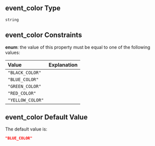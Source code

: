## event\_color Type

`string`

## event\_color Constraints

**enum**: the value of this property must be equal to one of the following values:

| Value            | Explanation |
| :--------------- | :---------- |
| `"BLACK_COLOR"`  |             |
| `"BLUE_COLOR"`   |             |
| `"GREEN_COLOR"`  |             |
| `"RED_COLOR"`    |             |
| `"YELLOW_COLOR"` |             |

## event\_color Default Value

The default value is:

```json
"BLUE_COLOR"
```
